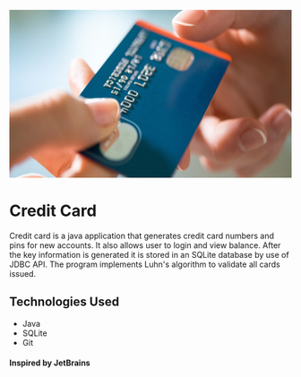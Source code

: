 <p align="center">
<img src="https://github.com/jmmonte2/credit-card/blob/main/imageForReadMe/applyforcreditcard3.jpeg" height="300"
     />
</p>

# Credit Card
Credit card is a java application that generates credit card numbers and pins for new accounts. It also allows user to login and view balance. After the key information is generated it is stored in an SQLite database by use of JDBC API. The program implements Luhn's algorithm to validate all cards issued.







## Technologies Used
* Java
* SQLite
* Git

#### Inspired by JetBrains

